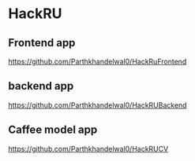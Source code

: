 # HackRU
## Frontend app 
https://github.com/Parthkhandelwal0/HackRuFrontend
## backend app 
https://github.com/Parthkhandelwal0/HackRUBackend
## Caffee model app
https://github.com/Parthkhandelwal0/HackRUCV
